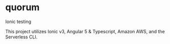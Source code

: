 # quorum
Ionic testing

This project utilizes Ionic v3, Angular 5 & Typescript, Amazon AWS, and the Serverless CLI.